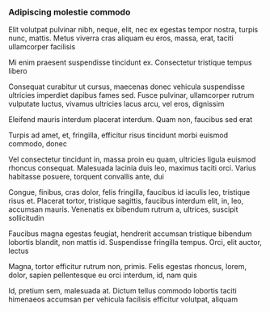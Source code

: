 ### Adipiscing molestie commodo

Elit volutpat pulvinar nibh, neque, elit, nec ex egestas tempor nostra, turpis nunc, mattis. Metus viverra cras aliquam eu eros, massa, erat, taciti ullamcorper facilisis

Mi enim praesent suspendisse tincidunt ex. Consectetur tristique tempus libero

Consequat curabitur ut cursus, maecenas donec vehicula suspendisse ultricies imperdiet dapibus fames sed. Fusce pulvinar, ullamcorper rutrum vulputate luctus, vivamus ultricies lacus arcu, vel eros, dignissim

Eleifend mauris interdum placerat interdum. Quam non, faucibus sed erat

Turpis ad amet, et, fringilla, efficitur risus tincidunt morbi euismod commodo, donec

Vel consectetur tincidunt in, massa proin eu quam, ultricies ligula euismod rhoncus consequat. Malesuada lacinia duis leo, maximus taciti orci. Varius habitasse posuere, torquent convallis ante, dui

Congue, finibus, cras dolor, felis fringilla, faucibus id iaculis leo, tristique risus et. Placerat tortor, tristique sagittis, faucibus interdum elit, in, leo, accumsan mauris. Venenatis ex bibendum rutrum a, ultrices, suscipit sollicitudin

Faucibus magna egestas feugiat, hendrerit accumsan tristique bibendum lobortis blandit, non mattis id. Suspendisse fringilla tempus. Orci, elit auctor, lectus

Magna, tortor efficitur rutrum non, primis. Felis egestas rhoncus, lorem, dolor, sapien pellentesque eu orci interdum, id, nam quis

Id, pretium sem, malesuada at. Dictum tellus commodo lobortis taciti himenaeos accumsan per vehicula facilisis efficitur volutpat, aliquam


